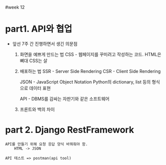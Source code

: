 #week 12

# part1. API와 협업

- 앞선 7주 간 진행하면서 생긴 의문점
    1. 화면을 예쁘게 만드는 법
        CSS - 웹페이지를 꾸미려고 작성하는 코드. HTML은 뼈대 CSS는 살
    2. 배포하는 법
        SSR - Server Side Rendering
        CSR - Client Side Rendering

        JSON - JavaScript Object Notation
            Python의 dictionary, list 등의 형식으로 데이터 표현
        
        API - DBMS를 감싸는 자판기와 같은 소프트웨어
    3. 프론트와 백의 차이

# part 2. Django RestFramework

    API를 만들기 위해 요청 응답 양식 바꿔줘야 함.
        HTML -> JSON    

    API 테스트 => postman(api tool)